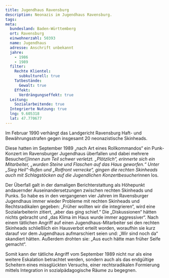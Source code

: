 ```yaml
---
title: Jugendhaus Ravensburg
description: Neonazis im Jugendhaus Ravensburg.
tags:
meta:
  bundesland: Baden-Württemberg
  ort: Ravensburg
  einwohnerzahl: 50393
  name: Jugendhaus
  adresse: Anschrift unbekannt
  jahre: 
    - 1986
    - 1989
  filter:
    Rechte Klientel:
      subkulturell: true
    Tatbestände:
      Gewalt: true
    Effekt:
      Verdrängungseffekt: true
  Leitung:
    Sozialarbeitende: true
  Integrierte Nutzung: true
  lng: 9.605318
  lat: 47.770677
---
```


Im Februar 1990 verhängt das Landgericht Ravensburg Haft- und Bewährungsstrafen gegen insgesamt 20 neonazistische Skinheads.

Diese hatten im September 1989 „nach Art eines Rollkommandos“ ein Punk-Konzert im Ravensburger Jugendhaus überfallen und dabei mehrere Besucher[*]innen zum Teil schwer verletzt. „Plötzlich“, erinnerte sich ein Mitarbeiter, „wurden Steine und Flaschen auf das Haus geworfen.“ Unter „Sieg Heil“-Rufen und „Rotfront verrecke“, gingen die rechten Skinheads auch mit Schlagstöcken auf die Jugendlichen Konzertbesucher*innen los.

Der Überfall galt in der damaligen Berichterstattung als Höhepunkt andauernder Auseinandersetzungen zwischen rechten Skinheads und Punks. So habe es in den vergangenen vier Jahren im Ravensburger Jugendhaus immer wieder Probleme mit rechten Skinheads und Rechtsradikalen gegeben: „Früher wollten wir die integrieren“, wird eine Sozialarbeiterin zitiert, „aber das ging schief.“ Die „Diskussionen“ hätten nichts gebracht und „das Klima im Haus wurde immer aggressiver“. Nach einem tätlichen Angriff auf einen Jugendhaus-Mitarbeiter sei den rechten Skinheads schließlich ein Hausverbot erteilt worden, woraufhin sie kurz darauf vor dem Jugendhaus aufmarschiert seien und: „Wir sind noch da“ skandiert hätten. Außerdem drohten sie: „Aus euch hätte man früher Seife gemacht“. 

Somit kann der tätliche Angriff vom September 1989 nicht nur als eine weitere Eskalation betrachtet werden, sondern auch als das endgültige Scheitern eines missglückten Versuchs, einer rechtsradikalen Formierung mittels Integration in sozialpädagogische Räume zu begegnen.